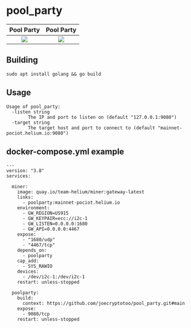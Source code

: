 # pool_party

   Pool Party          |  Pool Party
:-------------------------:|:-------------------------:
![](https://i.imgur.com/ty2p7hZ.gif)  |  ![](https://media.giphy.com/media/41x8Gui7T1hEsZ0vSF/giphy-downsized-large.gif)

## Building
```
sudo apt install golang && go build
```

## Usage
```
Usage of pool_party:
  -listen string
        The IP and port to listen on (default "127.0.0.1:9080")
  -target string
        The target host and port to connect to (default "mainnet-pociot.helium.io:9080")
```
## docker-compose.yml example
```
---
version: "3.8"
services:
  
  miner:
    image: quay.io/team-helium/miner:gateway-latest
    links:
      - poolparty:mainnet-pociot.helium.io
    environment:
      - GW_REGION=US915
      - GW_KEYPAIR=ecc://i2c-1
      - GW_LISTEN=0.0.0.0:1680
      - GW_API=0.0.0.0:4467
    expose:
      - "1680/udp"
      - "4467/tcp"
    depends_on:
      - poolparty
    cap_add:
      - SYS_RAWIO
    devices:
      - /dev/i2c-1:/dev/i2c-1
    restart: unless-stopped

  poolparty:
    build:
      context: https://github.com/joecryptotoo/pool_party.git#main
    expose:
      - 9080/tcp
    restart: unless-stopped
```
